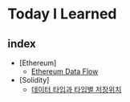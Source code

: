 # Today I Learned

## index
- [Ethereum]
    - [Ethereum Data Flow](#ethereum-data-flow)
- [Solidity]
    - [데이터 타입과 타입별 저장위치](#데이터-타입과-타입별-저장위치)
